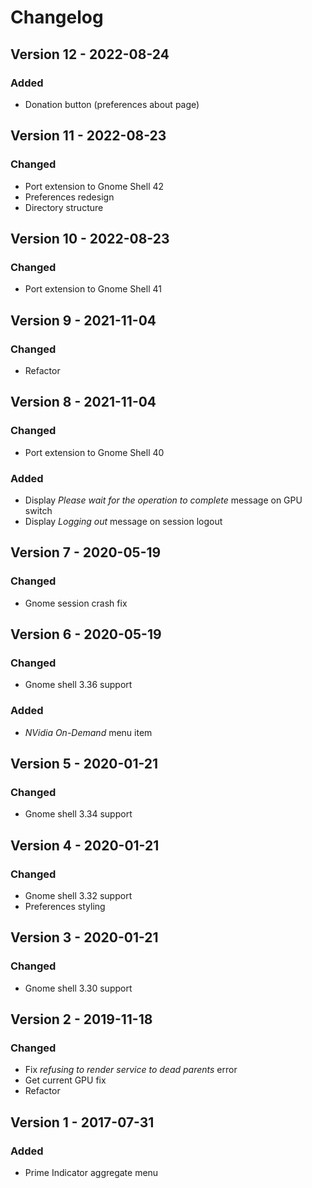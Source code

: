 # Changelog

## Version 12 - 2022-08-24
### Added
- Donation button (preferences about page)

## Version 11 - 2022-08-23
### Changed
- Port extension to Gnome Shell 42
- Preferences redesign
- Directory structure

## Version 10 - 2022-08-23
### Changed
- Port extension to Gnome Shell 41

## Version 9 - 2021-11-04
### Changed
- Refactor

## Version 8 - 2021-11-04
### Changed
- Port extension to Gnome Shell 40
### Added
- Display _Please wait for the operation to complete_ message on GPU switch
- Display _Logging out_ message on session logout

## Version 7 - 2020-05-19
### Changed
- Gnome session crash fix

## Version 6 - 2020-05-19
### Changed
- Gnome shell 3.36 support
### Added
- _NVidia On-Demand_ menu item

## Version 5 - 2020-01-21
### Changed
- Gnome shell 3.34 support

## Version 4 - 2020-01-21
### Changed
- Gnome shell 3.32 support
- Preferences styling

## Version 3 - 2020-01-21
### Changed
- Gnome shell 3.30 support

## Version 2 - 2019-11-18
### Changed
- Fix _refusing to render service to dead parents_ error
- Get current GPU fix
- Refactor

## Version 1 - 2017-07-31
### Added
- Prime Indicator aggregate menu
